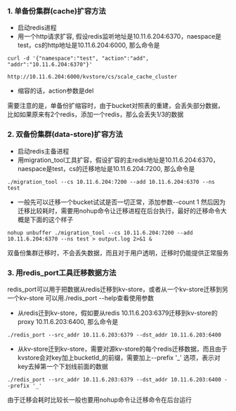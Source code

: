 ### 1. 单备份集群(cache)扩容方法

* 启动redis进程
* 用一个http请求扩容, 假设redis监听地址是10.11.6.204:6370，naespace是test，cs的http地址是10.11.6.204:6000, 那么命令是 

```
curl -d '{"namespace":"test", "action":"add", "addr":"10.11.6.204:6370"}' 

http://10.11.6.204:6000/kvstore/cs/scale_cache_cluster 
```
* 缩容的话，action参数是del

需要注意的是，单备份扩缩容时，由于bucket对照表的重建，会丢失部分数据，比如如果原来有2个redis，添加一个redis，那么会丢失1/3的数据

### 2. 双备份集群(data-store)扩容方法
* 启动redis主备进程
* 用migration_tool工具扩容，假设扩容的主redis地址是10.11.6.204:6370，naespace是test，cs的迁移地址是10.11.6.204:7200, 那么命令是

```
./migration_tool --cs 10.11.6.204:7200 --add 10.11.6.204:6370 --ns test
```
* 一般先可以迁移一个bucket试试是否一切正常，添加参数--count 1
然后因为迁移比较耗时，需要用nohup命令让迁移进程在后台执行，最好的迁移命令大概是下面的这个样子

```
nohup unbuffer ./migration_tool --cs 10.11.6.204:7200 --add 10.11.6.204:6370 --ns test > output.log 2>&1 &
```

双备份集群迁移时，不会丢失数据，而且对于用户透明，迁移时仍能提供正常服务

### 3. 用redis_port工具迁移数据方法
redis_port可以用于把数据从redis迁移到kv-store，或者从一个kv-store迁移到另一个kv-store
可以用./redis_port --help查看使用参数

* 从redis迁到kv-store，假如要从redis 10.11.6.203:6379迁移到kv-store的proxy 10.11.6.203:6400, 那么命令是

```
./redis_port --src_addr 10.11.6.203:6379 --dst_addr 10.11.6.203:6400
```

* 从kv-store迁到kv-store，需要对源kv-store的每个redis迁移数据，而且由于kvstore会对key加上bucketId_的前缀，需要加上--prefix '_' 选项，表示对key去掉第一个下划线前面的数据

```
./redis_port --src_addr 10.11.6.203:6379 --dst_addr 10.11.6.203:6400 --prefix '_' 
```

由于迁移会耗时比较长一般也要用nohup命令让迁移命令在后台运行

